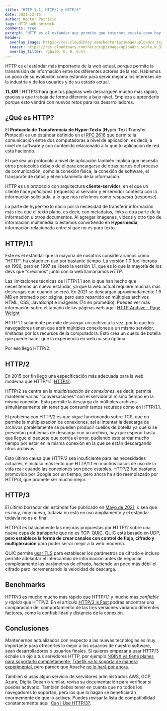 ```yaml
---
title: "HTTP 1.1, HTTP/2 y HTTP/3"
date: 2021-12-15
author: Héctor Patricio
tags: HTTP web network
comments: true
excerpt: "HTTP es el estándar que permite que internet exista como hoy lo conocemos, hablemos de sus avances y lo que puede ofrecerte la última versión: HTTP/3."
header:
  overlay_image: https://res.cloudinary.com/hectorip/image/upload/c_scale,w_1120/v1639894600/erick-chevez-DcS2NQF-Ers-unsplash_tbv7pu.jpg
  teaser: https://res.cloudinary.com/hectorip/image/upload/c_scale,w_320/v1639894600/erick-chevez-DcS2NQF-Ers-unsplash_tbv7pu.jpg
  overlay_filter: rgba(0, 0, 0, 0.5)
---
```


HTTP es el estándar más importante de la web actual, porque permite la transmisión de información entre los diferentes actores de la red. Hablemos un poco de su evolución como estándar para servir mejor a los intereses de la industria y de los usuarios y de su estado actual.

**TL;DR** | HTTP/3 hará que tus páginas web descarguen mucho más rápido, gracias a que trabaja de forma diferente a bajo nivel. Empieza a aprenderlo porque esto vendrá con nuevos retos para los desarrolladores.

## ¿Qué es HTTP?

El **Protocolo de Transferencia de Hyper-Texto** (**H**yper **T**ext **T**ransfer **P**rotocol) es un estándar definido en el [RFC 2616](https://tools.ietf.org/html/rfc2616) que permite la comunicación entre dos computadoras a nivel de aplicación, es decir, a nivel de software y con contenido relacionado a lo que tu aplicación de red está haciendo.

El que sea un protocolo a nivel de aplicación también implica que necesita otros protocolos debajo de él para encargarse de otras partes del proceso de comunicación, como la conexión física, la conexión de software, el transporte de datos y el enrutamiento de la información.

HTTP es un protocolo con arquitectura **cliente-servidor**, en el que un cliente hace _peticiones_ (requests) al servidor y el servidor contesta con la información solicitada, a lo que nos referimos como _respuesta_ (response).

La parte de hyper-texto nacio por la necesidad de transferir información más rica que el texto plano, es decir, con metadatos, links a otra parte de la información u otros documentos. Al agregar imágenes, videos y otro tipo de información multimedia lo estamos convirtiendo en **Hypermedia**, información relacionada entre sí que no es puro texto.

## HTTP/1.1

Este es el estándar que la mayoría de nosotros consideraríamos como "HTTP", ha estado en uso por bastante tiempo. La versión 1.0 fue liberada en 1996, pero en 1997 se liberó la versión 1.1, que es lo que la mayoría de los devs que "crecimos" junto con la web llamaríamos _HTTP_.

Las limitaciones técnicas de HTTP/1.1 son lo que han hecho que necesitemos un nuevo estándar, ya que la web actual requiere muchas más descargas que cuando se creó. En 2021 se descargan aproximadamente 1.9 MB en promedio por página, pero esto repartido en múltiples archivos HTML, CSS, JavaScript e imágenes (74 en promedio). Puedes ver más información sobre el tamaño de las páginas web aquí: [HTTP Archive - Page Weight](https://httparchive.org/reports/page-weight)

HTTP 1.1 solamente permite descargar un archivo a la vez, por lo que los navegadores tienen que abrir múltiples conexiones a un mismo servidor, limitadas por los recursos de la computadora. Esto crea un cuello de botella que puede hacer que la experiencia en web no sea óptima.

Por eso llegó HTTP/2.
## HTTP/2

En 2015 por fin llegó una especificación más adecuada para la web moderna que HTTP/1.1: [HTTP/2](https://datatracker.ietf.org/doc/html/rfc7540).

HTTP/2 se centra en la _multiplexación de conexiones_, es decir, permite mantener varias "conversaciones" con el servidor al mismo tiempo en la misma conexión. Esto permite la descarga de múltiples archivos simultáneamente sin tener que consumir tantos recursos como en HTTP/1.1.

El problema con HTTP/2 es que sigue funcionando sobre TCP, que no permite la multiplexación de conexiones, así al intentar la descarga de archivos paralelamente se pueden producir cuellos de botella ya que si se presentan problemas de descarga con un archivo, hay que esperar hasta que llegue el paquete que corrija el error, pudiendo este tardar mucho tiempo por estar en la misma conexión en la que se están descargando otros archivos.

Esto último causa que HTTP/2 sea insuficiente para las necesidades actuales, e incluso más lento que HTTP/1.1 en muchos casos de uso de la vida real: cuando las conexiones son poco estables. HTTP/2 fue bastante promovido por Google por un tiempo, pero ahora ha sido reemplazado por HTTP/3, que promete ser mucho mejor.

## HTTP/3

El último borrador del estándar fue publicado en [Mayo de 2021](https://quicwg.org/base-drafts/draft-ietf-quic-http.html#name-delegation-to-quic), o sea que es muy, muy nuevo, todavía no está en uso ampliamente y el estándar todavía no es el final.

HTTP/3 es básicamente las mejoras propuestas por HTTP/2 sobre una nueva capa de transporte que no es TCP: [QUIC](https://quicwg.org/). QUIC está basado en UDP, **pero establece la forma de crear canales con control de flujo, cifrado y multiplexación** para poder servir mejor a la web moderna.

QUIC permite [usar TLS](https://www.rfc-editor.org/rfc/rfc9000.html) para establecer los parámetros de cifrado e incluso permite adelantar el intercambio de información antes de negociar completamente los parámetros de cifrado, haciendo un poco más débil el cifrado pero incrementando la velocidad de descarga.

## Benchmarks

HTTP/3 es mucho mucho más rápido que HTTP/1.1 y mucho más _confiable y rápido_ que HTTP/2. En el artículo [HTTP/3 is Fast](https://requestmetrics.com/web-performance/http3-is-fast) podrás encontrar una comparación del comportamiento de las tres versiones variando diferentes factores, como la confiabilidad y distancia de la conexión.

## Conclusiones

Mantenernos actualizados con respecto a las nuevas tecnologías es muy importante para ofrecerles lo mejor a los usuarios de nuestro software, sean desarrolladores o usuarios finales. Si quieres empezar a usar HTTP/3 échale un ojo a tus servidores HTTP, por ejemplo [NGINX ya tiene planes para soportarlo completamente](https://www.nginx.com/blog/our-roadmap-quic-http-3-support-nginx/), [Traefik ya lo soporta de manera experimental](https://doc.traefik.io/traefik/master/routing/entrypoints/#http3), pero parece que Apache [no lo hará por ahora](https://www.reddit.com/r/apache/comments/o6a86x/why_is_apache_failing_to_implement_quic_http3/).

También si usas algún servicio de servidores administrados AWS, GCP, Azure, DigitalOcean o similar, revisa su documentación para verificar si puedes activarlo. También debes tener en cuenta que no todos los navegadores lo soportan, pero los que lo hagan se beneficiarán enormemente de que lo actives. Puedes revisar la lista de compatibilidad constantemente aquí: [Can I Use HTTP/3?](https://caniuse.com/http3).
